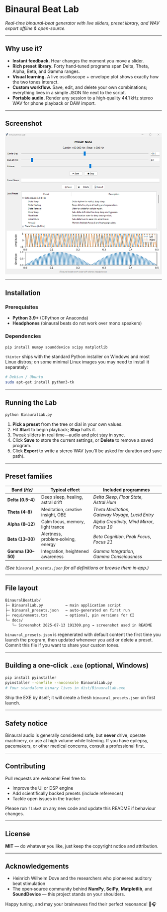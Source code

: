 # Binaural Beat Lab

*Real-time binaural-beat generator with live sliders, preset library, and WAV export offline & open-source.*

---

## Why use it?

* **Instant feedback.** Hear changes the moment you move a slider.
* **Rich preset library.** Forty hand‑tuned programs span Delta, Theta, Alpha, Beta, and Gamma ranges.
* **Visual learning.** A live oscilloscope + envelope plot shows exactly how the two tones interact.
* **Custom workflow.** Save, edit, and delete your own combinations; everything lives in a simple JSON file next to the script.
* **Portable audio.** Render any session to a high‑quality 44.1 kHz stereo WAV for phone playback or DAW import.

---

## Screenshot

![Main interface](docs/Screenshot%202025-07-13%20191309.png)

---

## Installation

### Prerequisites

* **Python 3.9+** (CPython or Anaconda)
* **Headphones** (binaural beats do not work over mono speakers)

### Dependencies

```bash
pip install numpy sounddevice scipy matplotlib
```

`tkinter` ships with the standard Python installer on Windows and most Linux distros; on some minimal Linux images you may need to install it separately:

```bash
# Debian / Ubuntu
sudo apt-get install python3-tk
```

---

## Running the Lab

```bash
python BinauralLab.py
```

1. **Pick a preset** from the tree or dial in your own values.
2. Hit **Start** to begin playback; **Stop** halts it.
3. Tweak sliders in real time—audio and plot stay in sync.
4. Click **Save** to store the current settings, or **Delete** to remove a saved program.
5. Click **Export** to write a stereo WAV (you’ll be asked for duration and save path).

---

## Preset families

| Band *(Hz)*       | Typical effect                     | Included programmes                                 |
| ----------------- | ---------------------------------- | --------------------------------------------------- |
| **Delta (0.5–4)** | Deep sleep, healing, astral drift  | *Delta Sleep*, *Float State*, *Astral Hum*          |
| **Theta (4–8)**   | Meditation, creative insight, OBE  | *Theta Meditation*, *Gateway Voyage*, *Lucid Entry* |
| **Alpha (8–12)**  | Calm focus, memory, light trance   | *Alpha Creativity*, *Mind Mirror*, *Focus 10*       |
| **Beta (13–30)**  | Alertness, problem‑solving, energy | *Beta Cognition*, *Peak Focus*, *Focus 21*          |
| **Gamma (30–50)** | Integration, heightened awareness  | *Gamma Integration*, *Gamma Consciousness*          |

*(See `binaural_presets.json` for all definitions or browse them in‑app.)*

---

## File layout

```
BinauralBeatLab/
├─ BinauralLab.py          → main application script
├─ binaural_presets.json   → auto‑generated on first run
├─ requirements.txt        → optional, pin versions for CI
└─ docs/
   └─ Screenshot 2025-07-13 191309.png → screenshot used in README
```

`binaural_presets.json` is regenerated with default content the first time you launch the program, then updated whenever you add or delete a preset. Commit this file if you want to share your custom tones.

---

## Building a one‑click `.exe` (optional, Windows)

```bash
pip install pyinstaller
pyinstaller --onefile --noconsole BinauralLab.py
# Your standalone binary lives in dist/BinauralLab.exe
```

Ship the EXE by itself; it will create a fresh `binaural_presets.json` on first launch.

---

## Safety notice

Binaural audio is generally considered safe, but **never** drive, operate machinery, or use at high volume while listening. If you have epilepsy, pacemakers, or other medical concerns, consult a professional first.

---

## Contributing

Pull requests are welcome! Feel free to:

* Improve the UI or DSP engine
* Add scientifically backed presets (include references)
* Tackle open issues in the tracker

Please run `flake8` on any new code and update this README if behaviour changes.

---

## License

**MIT** — do whatever you like, just keep the copyright notice and attribution.

---

## Acknowledgements

* Heinrich Wilhelm Dove and the researchers who pioneered auditory beat stimulation
* The open‑source community behind **NumPy**, **SciPy**, **Matplotlib**, and **SoundDevice** — this project stands on your shoulders.

Happy tuning, and may your brainwaves find their perfect resonance! 🧠🎧
